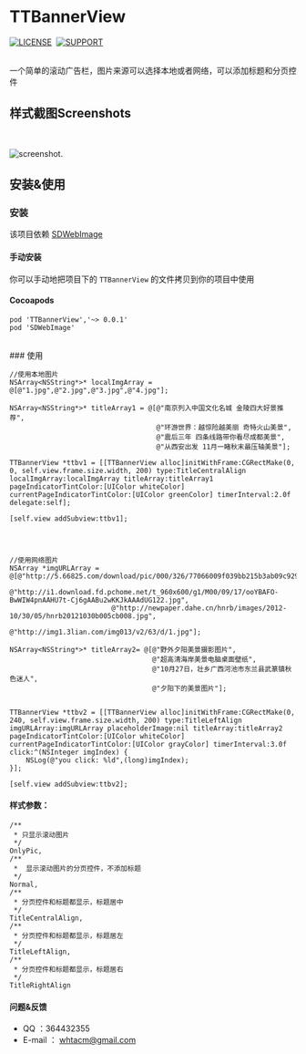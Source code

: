 # TTBannerView
[![LICENSE](https://img.shields.io/badge/license-MIT-green.svg?style=flat)](https://raw.githubusercontent.com/whtacm/TTPopupView/master/LICENSE)&nbsp;
[![SUPPORT](https://img.shields.io/badge/support-iOS%207%2B%20-blue.svg?style=flat)](https://en.wikipedia.org/wiki/IOS_7)&nbsp;


</br>
一个简单的滚动广告栏，图片来源可以选择本地或者网络，可以添加标题和分页控件

## 样式截图Screenshots
</br>


![screenshot.](screenshoot.gif)

## 安装&使用
###  安装
该项目依赖 [SDWebImage](https://github.com/rs/SDWebImage)
#### 手动安装

你可以手动地把项目下的 `TTBannerView` 的文件拷贝到你的项目中使用

#### Cocoapods

	pod 'TTBannerView','~> 0.0.1'
	pod 'SDWebImage'

</br>
###  使用
	
	//使用本地图片
	NSArray<NSString*>* localImgArray = @[@"1.jpg",@"2.jpg",@"3.jpg",@"4.jpg"];
    
    NSArray<NSString*>* titleArray1 = @[@"南京列入中国文化名城 金陵四大好景推荐",
                                        @"环游世界：越惊险越美丽 奇特火山美景",
                                        @"震后三年 四条线路带你看尽成都美景",
                                        @"从西安出发 11月一睹秋末最压轴美景"];
    
    TTBannerView *ttbv1 = [[TTBannerView alloc]initWithFrame:CGRectMake(0, 0, self.view.frame.size.width, 200) type:TitleCentralAlign localImgArray:localImgArray titleArray:titleArray1 pageIndicatorTintColor:[UIColor whiteColor] currentPageIndicatorTintColor:[UIColor greenColor] timerInterval:2.0f delegate:self];
    
    [self.view addSubview:ttbv1];
    
    
    
    
    //使用网络图片
    NSArray *imgURLArray = @[@"http://5.66825.com/download/pic/000/326/77066009f039bb215b3ab09c9297356a.jpg",
                             @"http://i1.download.fd.pchome.net/t_960x600/g1/M00/09/17/ooYBAFO-BwWIW4pnAAHU7t-Cj6gAABu2wKKJkAAAdUG122.jpg",
                             @"http://newpaper.dahe.cn/hnrb/images/2012-10/30/05/hnrb20121030b005cb008.jpg",
                             @"http://img1.3lian.com/img013/v2/63/d/1.jpg"];
    
    NSArray<NSString*>* titleArray2= @[@"野外夕阳美景摄影图片",
                                       @"超高清海岸美景电脑桌面壁纸",
                                       @"10月27日，壮乡广西河池市东兰县武篆镇秋色迷人",
                                       @"夕阳下的美景图片"];
    
    
    TTBannerView *ttbv2 = [[TTBannerView alloc]initWithFrame:CGRectMake(0, 240, self.view.frame.size.width, 200) type:TitleLeftAlign imgURLArray:imgURLArray placeholderImage:nil titleArray:titleArray2 pageIndicatorTintColor:[UIColor whiteColor] currentPageIndicatorTintColor:[UIColor grayColor] timerInterval:3.0f click:^(NSInteger imgIndex) {
        NSLog(@"you click: %ld",(long)imgIndex);
    }];
    
    [self.view addSubview:ttbv2];
    
#### 样式参数：
	/**
     * 只显示滚动图片
     */
    OnlyPic,
    /**
     *  显示滚动图片的分页控件，不添加标题
     */
    Normal,
    /**
     * 分页控件和标题都显示，标题居中
     */
    TitleCentralAlign,
    /**
     * 分页控件和标题都显示，标题居左
     */
    TitleLeftAlign,
    /**
     * 分页控件和标题都显示，标题居右
     */
    TitleRightAlign

####  问题&反馈
- QQ ：364432355
- E-mail ： whtacm@gmail.com
